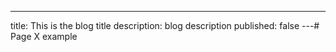 ---

title: This is the blog title
description: blog description
published: false
---# Page X example
